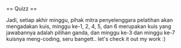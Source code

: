 == Quizz ==

Jadi, setiap akhir minggu, pihak mitra penyelenggara pelatihan akan mengadakan kuis, minggu ke-1, 2, 4, 5, dan 6 merupakan kuis yang jawabannya adalah pilihan ganda, dan minggu ke-3 dan minggu ke-7 kuisnya meng-coding, seru bangett.. let's check it out my work :)


